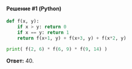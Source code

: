 #### Решение #1 (Python)
```python
def f(x, y):
    if x > y: return 0
    if x == y: return 1
    return f(x+1, y) + f(x+3, y) + f(x*2, y)

print( f(2, 6) * f(6, 9) * f(9, 14) )
```
**Ответ:** 40.
